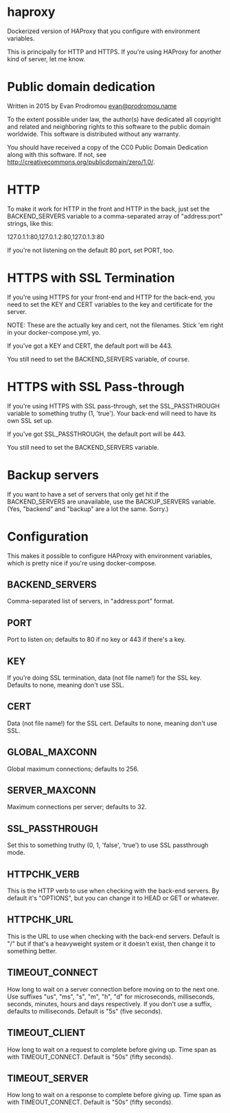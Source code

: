 # haproxy

Dockerized version of HAProxy that you configure with environment variables.

This is principally for HTTP and HTTPS. If you're using HAProxy for another
kind of server, let me know.

# Public domain dedication

Written in 2015 by Evan Prodromou <evan@prodromou.name>

To the extent possible under law, the author(s) have dedicated all copyright and
related and neighboring rights to this software to the public domain worldwide.
This software is distributed without any warranty.

You should have received a copy of the CC0 Public Domain Dedication along with
this software. If not, see <http://creativecommons.org/publicdomain/zero/1.0/>.

# HTTP

To make it work for HTTP in the front and HTTP in the back, just set the
BACKEND_SERVERS variable to a comma-separated array of "address:port" strings,
like this:

  127.0.1.1:80,127.0.1.2:80,127.0.1.3:80

If you're not listening on the default 80 port, set PORT, too.

# HTTPS with SSL Termination

If you're using HTTPS for your front-end and HTTP for the back-end, you need to
set the KEY and CERT variables to the key and certificate for the server.

NOTE: These are the actually key and cert, not the filenames. Stick 'em right in
your docker-compose.yml, yo.

If you've got a KEY and CERT, the default port will be 443.

You still need to set the BACKEND_SERVERS variable, of course.

# HTTPS with SSL Pass-through

If you're using HTTPS with SSL pass-through, set the SSL_PASSTHROUGH variable to
something truthy (1, 'true'). Your back-end will need to have its own SSL set
up.

If you've got SSL_PASSTHROUGH, the default port will be 443.

You still need to set the BACKEND_SERVERS variable.

# Backup servers

If you want to have a set of servers that only get hit if the BACKEND_SERVERS
are unavailable, use the BACKUP_SERVERS variable. (Yes, "backend" and "backup"
are a lot the same. Sorry.)

# Configuration

This makes it possible to configure HAProxy with environment variables, which
is pretty nice if you're using docker-compose.

## BACKEND_SERVERS

Comma-separated list of servers, in "address:port" format.

## PORT

Port to listen on; defaults to 80 if no key or 443 if there's a key.

## KEY

If you're doing SSL termination, data (not file name!) for the SSL key.
Defaults to none, meaning don't use SSL.

## CERT

Data (not file name!) for the SSL cert. Defaults to none, meaning don't use SSL.

## GLOBAL_MAXCONN

Global maximum connections; defaults to 256.

## SERVER_MAXCONN

Maximum connections per server; defaults to 32.

## SSL_PASSTHROUGH

Set this to something truthy (0, 1, 'false', 'true') to use SSL passthrough
mode.

## HTTPCHK_VERB

This is the HTTP verb to use when checking with the back-end servers. By default
it's "OPTIONS", but you can change it to HEAD or GET or whatever.

## HTTPCHK_URL

This is the URL to use when checking with the back-end servers. Default is "/"
but if that's a heavyweight system or it doesn't exist, then change it to
something better.

## TIMEOUT_CONNECT

How long to wait on a server connection before moving on to the next one.
Use suffixes "us", "ms", "s", "m", "h", "d" for microseconds, milliseconds,
seconds, minutes, hours and days respectively. If you don't use a suffix,
defaults to milliseconds. Default is "5s" (five seconds).

## TIMEOUT_CLIENT

How long to wait on a request to complete before giving up. Time span as with
TIMEOUT_CONNECT. Default is "50s" (fifty seconds).

## TIMEOUT_SERVER

How long to wait on a response to complete before giving up. Time span as with
TIMEOUT_CONNECT. Default is "50s" (fifty seconds).
